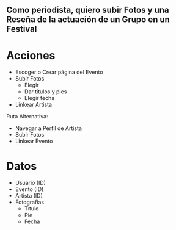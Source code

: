 ## Como periodista, quiero subir Fotos y una Reseña de la actuación de un Grupo en un Festival


# Acciones

- Escoger o Crear página del Evento
- Subir Fotos
  - Elegir
  - Dar títulos y pies
  - Elegir fecha
- Linkear Artista

Ruta Alternativa:

- Navegar a Perfil de Artista
- Subir Fotos
- Linkear Evento


# Datos

- Usuario (ID)
- Evento (ID)
- Artista (ID)
- Fotografías
  - Título
  - Pie
  - Fecha
